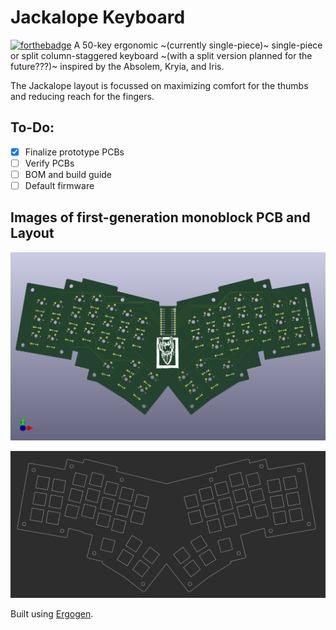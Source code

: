# Jackalope Keyboard
[![forthebadge](https://forthebadge.com/images/badges/contains-technical-debt.svg)](https://forthebadge.com)
A 50-key ergonomic ~(currently single-piece)~ single-piece or split column-staggered keyboard ~(with a split version planned for the future???)~ inspired by the Absolem, Kryia, and Iris.

The Jackalope layout is focussed on maximizing comfort for the thumbs and reducing reach for the fingers.

## To-Do:
- [x] Finalize prototype PCBs
- [ ] Verify PCBs
- [ ] BOM and build guide
- [ ] Default firmware

## Images of first-generation monoblock PCB and Layout
![3D render of a keyboard pcb. The board is vaguely bat-shaped and has 6 columns of 3 keys plus and inner column of 2 keys above a 5-key thumb cluster on either side of the board, with space for a microcontroller in the center](images/jackalope_unibody.png)

![Image of v0.1 plate with screw holes for a 3d-printed case](images/jackalope_3d_plate.png)

Built using [Ergogen](https://ergogen.xyz/#).
